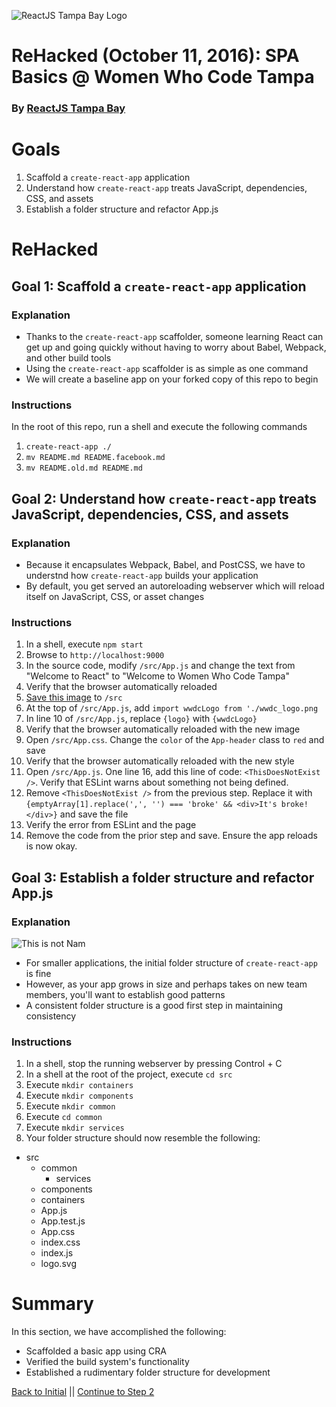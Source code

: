 ![ReactJS Tampa Bay Logo](https://avatars2.githubusercontent.com/u/18738421?v=3&s=200)

# ReHacked (October 11, 2016): SPA Basics @ Women Who Code Tampa
### By [ReactJS Tampa Bay](http://www.meetup.com/ReactJS-Tampa-Bay/)


# Goals

1. Scaffold a `create-react-app` application
1. Understand how `create-react-app` treats JavaScript, dependencies, CSS, and assets
1. Establish a folder structure and refactor App.js

# ReHacked

## Goal 1: Scaffold a `create-react-app` application

### Explanation

* Thanks to the `create-react-app` scaffolder, someone learning React can get up and going quickly without having to worry about Babel, Webpack, and other build tools
* Using the `create-react-app` scaffolder is as simple as one command
* We will create a baseline app on your forked copy of this repo to begin

### Instructions

In the root of this repo, run a shell and execute the following commands

1. `create-react-app ./`
1. `mv README.md README.facebook.md`
1. `mv README.old.md README.md`

## Goal 2: Understand how `create-react-app` treats JavaScript, dependencies, CSS, and assets

### Explanation

* Because it encapsulates Webpack, Babel, and PostCSS, we have to understnd how `create-react-app` builds your application
* By default, you get served an autoreloading webserver which will reload itself on JavaScript, CSS, or asset changes


### Instructions

1. In a shell, execute `npm start`
1. Browse to `http://localhost:9000`
1. In the source code, modify `/src/App.js` and change the text from "Welcome to React" to "Welcome to Women Who Code Tampa"
1. Verify that the browser automatically reloaded
1. [Save this image](http://TODO/logo/of/WWDC) to `/src`
1. At the top of `/src/App.js`, add `import wwdcLogo from './wwdc_logo.png`
1. In line 10 of `/src/App.js`, replace `{logo}` with `{wwdcLogo}`
1. Verify that the browser automatically reloaded with the new image
1. Open `/src/App.css`.  Change the `color` of the `App-header` class to `red` and save
1. Verify that the browser automatically reloaded with the new style
1. Open `/src/App.js`. One line 16, add this line of code: `<ThisDoesNotExist />`. Verify that ESLint warns about something not being defined.
1. Remove `<ThisDoesNotExist />` from the previous step.  Replace it with `{emptyArray[1].replace(',', '') === 'broke' && <div>It's broke!</div>}` and save the file
1. Verify the error from ESLint and the page
1. Remove the code from the prior step and save.  Ensure the app reloads is now okay.

## Goal 3: Establish a folder structure and refactor App.js

### Explanation

![This is not Nam](https://cdn.meme.am/instances/66620351.jpg)

* For smaller applications, the initial folder structure of `create-react-app` is fine
* However, as your app grows in size and perhaps takes on new team members, you'll want to establish good patterns
* A consistent folder structure is a good first step in maintaining consistency

### Instructions

1. In a shell, stop the running webserver by pressing Control + C
1. In a shell at the root of the project, execute `cd src`
1. Execute `mkdir containers`
1. Execute `mkdir components`
1. Execute `mkdir common`
1. Execute `cd common`
1. Execute `mkdir services`
1. Your folder structure should now resemble the following:

- src
  - common
    - services
  - components
  - containers
  - App.js
  - App.test.js
  - App.css
  - index.css
  - index.js
  - logo.svg

# Summary

In this section, we have accomplished the following:

* Scaffolded a basic app using CRA
* Verified the build system's functionality
* Established a rudimentary folder structure for development


[Back to Initial](https://github.com/reactjstampabay/rehacked-spa-basics-wwc/tree/initial) || [Continue to Step 2](https://github.com/reactjstampabay/rehacked-spa-basics-wwc/tree/step-2)
